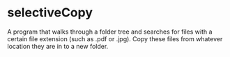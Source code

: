 # selectiveCopy
A program that walks through a folder tree and searches for files with a certain file extension (such as .pdf or .jpg). Copy these files from whatever location they are in to a new folder.
